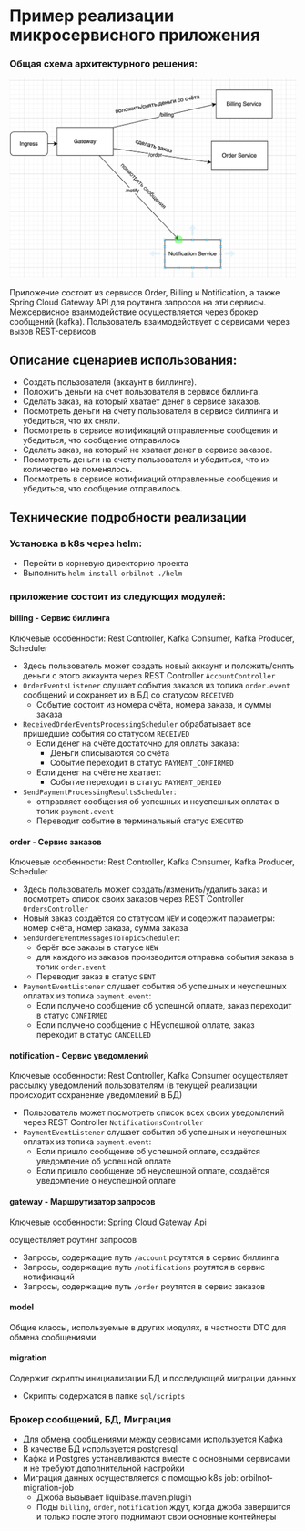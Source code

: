 # Пример реализации микросервисного приложения

### Общая схема архитектурного решения:

![img.png](img.png)

Приложение состоит из сервисов Order, Billing и Notification,
а также Spring Cloud Gateway API для роутинга запросов на эти сервисы.
Межсервисное взаимодействие осуществляется через брокер сообщений (kafka).
Пользователь взаимодействует с сервисами через вызов REST-сервисов

## Описание сценариев использования:

- Создать пользователя (аккаунт в биллинге).
- Положить деньги на счет пользователя в сервисе биллинга.
- Сделать заказ, на который хватает денег в сервисе заказов.
- Посмотреть деньги на счету пользователя в сервисе биллинга и убедиться, что их сняли.
- Посмотреть в сервисе нотификаций отправленные сообщения и убедиться, что сообщение отправилось
- Сделать заказ, на который не хватает денег в сервисе заказов.
- Посмотреть деньги на счету пользователя и убедиться, что их количество не поменялось.
- Посмотреть в сервисе нотификаций отправленные сообщения и убедиться, что сообщение отправилось.

## Технические подробности реализации

### Установка в k8s через helm:

- Перейти в корневую директорию проекта
- Выполнить `helm install orbilnot ./helm`

### приложение состоит из следующих модулей:

#### billing - Сервис биллинга

Ключевые особенности: Rest Controller, Kafka Consumer, Kafka Producer, Scheduler

- Здесь пользователь может создать новый аккаунт и положить/снять деньги с этого аккаунта через REST
  Controller `AccountController`
- `OrderEventsListener` слушает события заказов из топика `order.event` сообщений и сохраняет их в БД со
  статусом `RECEIVED`
    - Событие состоит из номера счёта, номера заказа, и суммы заказа
- `ReceivedOrderEventsProcessingScheduler` обрабатывает все пришедшие события со статусом `RECEIVED`
    - Если денег на счёте достаточно для оплаты заказа:
        - Деньги списываются со счёта
        - Событие переходит в статус `PAYMENT_CONFIRMED`
    - Если денег на счёте не хватает:
        - Событие переходит в статус `PAYMENT_DENIED`
- `SendPaymentProcessingResultsScheduler`:
    - отправляет сообщения об успешных и неуспешных оплатах в
      топик `payment.event`
    - Переводит событие в терминальный статус `EXECUTED`

#### order - Сервис заказов

Ключевые особенности: Rest Controller, Kafka Consumer, Kafka Producer, Scheduler

- Здесь пользователь может создать/изменить/удалить заказ и посмотреть список своих заказов через REST
  Controller `OrdersController`
- Новый заказ создаётся со статусом `NEW` и содержит параметры: номер счёта, номер заказа, сумма заказа
- `SendOrderEventMessagesToTopicScheduler`:
    - берёт все заказы в статусе `NEW`
    - для каждого из заказов производится отправка события заказа в топик `order.event`
    - Переводит заказ в статус `SENT`
- `PaymentEventListener` слушает события об успешных и неуспешных оплатах из топика `payment.event`:
    - Если получено сообщение об успешной оплате, заказ переходит в статус `CONFIRMED`
    - Если получено сообщение о НЕуспешной оплате, заказ переходит в статус `CANCELLED`

#### notification - Сервис уведомлений

Ключевые особенности: Rest Controller, Kafka Consumer
осуществляет рассылку уведомлений пользователям
(в текущей реализации происходит сохранение уведомлений в БД)

- Пользователь может посмотреть список всех своих уведомлений через REST Controller `NotificationsController`
- `PaymentEventListener` слушает события об успешных и неуспешных оплатах из топика `payment.event`:
    - Если пришло сообщение об успешной оплате, создаётся уведомление об успешной оплате
    - Если пришло сообщение об неуспешной оплате, создаётся уведомление о неуспешной оплате

#### gateway - Маршрутизатор запросов

Ключевые особенности: Spring Cloud Gateway Api

осуществляет роутинг запросов

- Запросы, содержащие путь `/account` роутятся в сервис биллинга
- Запросы, содержащие путь `/notifications` роутятся в сервис нотификаций
- Запросы, содержащие путь `/order` роутятся в сервис заказов

#### model

Общие классы, используемые в других модулях, в частности DTO для обмена сообщениями

#### migration
Содержит скрипты инициализации БД и последующей миграции данных
- Скрипты содержатся в папке `sql/scripts`


### Брокер сообщений, БД, Миграция

- Для обмена сообщениями между сервисами используется Кафка
- В качестве БД используется postgresql
- Кафка и Postgres устанавливаются вместе с основными сервисами и не требуют дополнительной настройки
- Миграция данных осуществляется с помощью k8s job: orbilnot-migration-job
    - Джоба вызывает liquibase.maven.plugin
    - Поды `billing`, `order`, `notification` ждут, когда джоба завершится и только после этого поднимают свои основные
      контейнеры